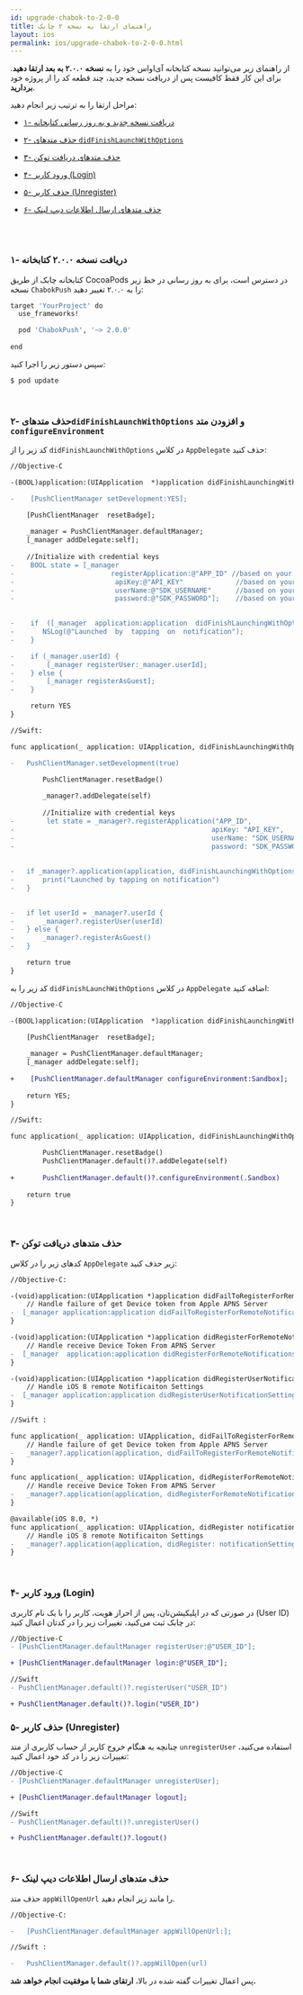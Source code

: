 ```yaml
---
id: upgrade-chabok-to-2-0-0
title: راهنمای ارتقا به نسخه ۲ چابک
layout: ios
permalink: ios/upgrade-chabok-to-2-0-0.html
---
```



از راهنمای زیر می‌توانید نسخه کتابخانه آی‌اواس خود را به **نسخه ۲.۰.۰ به بعد ارتقا دهید**. برای این کار فقط کافیست پس از دریافت نسخه جدید، چند قطعه کد را از پروژه خود **بردارید**.

مراحل ارتقا را به ترتیب زیر انجام دهید:

- [۱- دریافت نسخه جدید و به روز رسانی کتابخانه](/ios/upgrade-chabok-to-2-0-0.html#۱--دریافت-نسخه-۲۰-کتابخانه)

- [۲- حذف متدهای `didFinishLaunchWithOptions`](#%DB%B2--%D8%AD%D8%B0%D9%81-%D9%85%D8%AA%D8%AF%D9%87%D8%A7%DB%8Cdidfinishlaunchwithoptions-%D9%88-%D8%A7%D9%81%D8%B2%D9%88%D8%AF%D9%86-%D9%85%D8%AA%D8%AF-configureenvironment)

- [۳- حذف متدهای دریافت توکن](#۳--حذف-متدهای-دریافت-توکن)

-  [۴- ورود کاربر (Login)](#%DB%B4--%D9%88%D8%B1%D9%88%D8%AF-%DA%A9%D8%A7%D8%B1%D8%A8%D8%B1-login)

- [۵- حذف کاربر (Unregister)](#%DB%B5--%D8%AD%D8%B0%D9%81-%DA%A9%D8%A7%D8%B1%D8%A8%D8%B1-unregister)
 
- [۶- حذف متدهای ارسال اطلاعات دیپ لینک](#%DB%B6--%D8%AD%D8%B0%D9%81-%D9%85%D8%AA%D8%AF%D9%87%D8%A7%DB%8C-%D8%A7%D8%B1%D8%B3%D8%A7%D9%84-%D8%A7%D8%B7%D9%84%D8%A7%D8%B9%D8%A7%D8%AA-%D8%AF%DB%8C%D9%BE-%D9%84%DB%8C%D9%86%DA%A9)

<br><br>

### ۱- دریافت نسخه ۲.۰.۰ کتابخانه

کتابخانه چابک از طریق CocoaPods در دسترس است، برای به روز رسانی در خط زیر نسخه `ChabokPush` را به ۲.۰.۰ تغییر دهید:


```bash
target 'YourProject' do
  use_frameworks!

  pod 'ChabokPush', '~> 2.0.0'
  
end
```

سپس دستور زیر را اجرا کنید:

```bash
$ pod update
```

<br>

### ۲- حذف متدهای`didFinishLaunchWithOptions` و افزودن متد `configureEnvironment`

کد زیر را از  `didFinishLaunchWithOptions` در کلاس `AppDelegate` حذف کنید:

```diff
//Objective-C

‌-(BOOL)application:(UIApplication  *)application didFinishLaunchingWithOptions:(NSDictionary *)launchOptions {     

-    [PushClientManager setDevelopment:YES];

    [PushClientManager  resetBadge];
    
    _manager = PushClientManager.defaultManager;
    [_manager addDelegate:self];
    
    //Initialize with credential keys
-    BOOL state = [_manager
-		                 registerApplication:@"APP_ID" //based on your environment
-                         apiKey:@"API_KEY"             //based on your environment
-                         userName:@"SDK_USERNAME"      //based on your environment
-                         password:@"SDK_PASSWORD"];    //based on your environment
  

-    if  ([_manager  application:application  didFinishLaunchingWithOptions:launchOptions])  {
-    	NSLog(@"Launched  by  tapping  on  notification");
-    }

-    if (_manager.userId) {
-        [_manager registerUser:_manager.userId];
-    } else {
-        [_manager registerAsGuest];
-    }

     return YES
}
```

```diff
//Swift:

func application(_ application: UIApplication, didFinishLaunchingWithOptions launchOptions: [UIApplicationLaunchOptionsKey: Any]?) -> Bool {

-	PushClientManager.setDevelopment(true)

        PushClientManager.resetBadge()
        
        _manager?.addDelegate(self)
        
        //Initialize with credential keys
-        let state = _manager?.registerApplication("APP_ID",					//based on your environment
-                                                 apiKey: "API_KEY",     	//based on your environment
-                                                 userName: "SDK_USERNAME",  //based on your environment
-                                                 password: "SDK_PASSWORD")  //based on your environment
        
 
-	if _manager?.application(application, didFinishLaunchingWithOptions: launchOptions) == true {
-		print("Launched by tapping on notification")
-	}

	
-	if let userId = _manager?.userId {
-		_manager?.registerUser(userId)
-	} else {
-		_manager?.registerAsGuest()
-	}

    return true
}

```

کد زیر را به  `didFinishLaunchWithOptions` در کلاس `AppDelegate` اضافه کنید:

```diff
//Objective-C

‌-(BOOL)application:(UIApplication  *)application didFinishLaunchingWithOptions:(NSDictionary *)launchOptions {     

    [PushClientManager  resetBadge];
    
    _manager = PushClientManager.defaultManager;
    [_manager addDelegate:self];
    
+    [PushClientManager.defaultManager configureEnvironment:Sandbox];
    
    return YES;
}
```

```diff
//Swift:

func application(_ application: UIApplication, didFinishLaunchingWithOptions launchOptions: [UIApplicationLaunchOptionsKey: Any]?) -> Bool {

        PushClientManager.resetBadge()
        PushClientManager.default()?.addDelegate(self)
	
+       PushClientManager.default()?.configureEnvironment(.Sandbox)
	
	return true
}

```

<br>

### ۳- حذف متدهای دریافت توکن 

کدهای زیر را در کلاس `AppDelegate` زیر حذف کنید:

```diff
//Objective-C:

‌-(void)application:(UIApplication *)application didFailToRegisterForRemoteNotificationsWithError:(NSError *)error{
    // Handle failure of get Device token from Apple APNS Server
-  [_manager application:application didFailToRegisterForRemoteNotificationsWithError:error];
}

‌-(void)application:(UIApplication *)application didRegisterForRemoteNotificationsWithDeviceToken:(NSData *)deviceToken{
    // Handle receive Device Token From APNS Server
-  [_manager  application:application didRegisterForRemoteNotificationsWithDeviceToken:deviceToken];
}

‌-(void)application:(UIApplication *)application didRegisterUserNotificationSettings:(UIUserNotificationSettings *)notificationSettings{
    // Handle iOS 8 remote Notificaiton Settings
-  [_manager application:application didRegisterUserNotificationSettings:notificationSettings];
}
```

```diff
//Swift :

func application(_ application: UIApplication, didFailToRegisterForRemoteNotificationsWithError error: Error) {
	// Handle failure of get Device token from Apple APNS Server
- 	_manager?.application(application, didFailToRegisterForRemoteNotificationsWithError: error)
}

func application(_ application: UIApplication, didRegisterForRemoteNotificationsWithDeviceToken deviceToken: Data) {
	// Handle receive Device Token From APNS Server
- 	_manager?.application(application, didRegisterForRemoteNotificationsWithDeviceToken: deviceToken)  
}

@available(iOS 8.0, *)
func application(_ application: UIApplication, didRegister notificationSettings: UIUserNotificationSettings) {
	// Handle iOS 8 remote Notificaiton Settings
- 	_manager?.application(application, didRegister: notificationSettings)
}
```

<br>

### ۴- ورود کاربر (Login)
در صورتی که در اپلیکیشن‌تان، پس از احراز هویت، کاربر را با یک نام کاربری (User ID) در چابک ثبت می‌کنید، تغییرات زیر را در کدتان اعمال کنید:

```diff
//Objective-C
- [PushClientManager.defaultManager registerUser:@"USER_ID"];

+ [PushClientManager.defaultManager login:@"USER_ID"];
```
```diff
//Swift
- PushClientManager.default()?.registerUser("USER_ID")

+ PushClientManager.default()?.login("USER_ID")
```

### ۵- حذف کاربر (Unregister)
 
 چنانچه به هنگام خروج کاربر از حساب کاربری  از متد `unregisterUser` استفاده می‌کنید، تغییرات زیر را در کد خود اعمال کنید:

```diff
//Objective-C
- [PushClientManager.defaultManager unregisterUser];

+ [PushClientManager.defaultManager logout];
```
```diff
//Swift
- PushClientManager.default()?.unregisterUser()

+ PushClientManager.default()?.logout()
```

<br>

### ۶- حذف متدهای ارسال اطلاعات دیپ لینک

حذف متد `appWillOpenUrl` را مانند زیر انجام دهید.

```diff
//Objective-C:

-	[PushClientManager.defaultManager appWillOpenUrl:]; 
```

```diff
//Swift :

-	PushClientManager.default()?.appWillOpen(url)
```


پس اعمال تغییرات گفته شده در بالا، **ارتقای شما با موفقیت انجام خواهد شد.**
